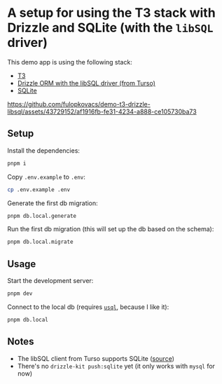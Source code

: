 # A setup for using the T3 stack with Drizzle and SQLite (with the `libSQL` driver)

This demo app is using the following stack:

- [T3](https://create.t3.gg/)
- [Drizzle ORM with the libSQL driver (from Turso)](https://orm.drizzle.team/docs/installation-and-db-connection/sqlite/turso#turso)
- [SQLite](https://www.sqlite.org/index.html)




https://github.com/fulopkovacs/demo-t3-drizzle-libsql/assets/43729152/af1916fb-fe31-4234-a888-ce105730ba73


## Setup

Install the dependencies:

```bash
pnpm i
```

Copy `.env.example` to `.env`:

```bash
cp .env.example .env
```

Generate the first db migration:

```bash
pnpm db.local.generate
```

Run the first db migration (this will set up the db based on the schema):

```bash
pnpm db.local.migrate
```

## Usage

Start the development server:

```bash
pnpm dev
```

Connect to the local db (requires [`usql`](https://github.com/xo/usql), because I like it):

```bash
pnpm db.local
```

## Notes

- The libSQL client from Turso supports SQLite ([source](https://docs.turso.tech/reference/local-development#use-local-sqlite-database-files))
- There's no `drizzle-kit push:sqlite` yet (it only works with `mysql` for now)
